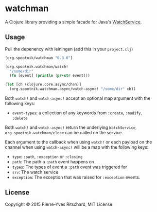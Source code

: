 # watchman

A Clojure library providing a simple facade for Java's [WatchService](http://docs.oracle.com/javase/8/docs/api/java/nio/file/WatchService.html).


## Usage

Pull the depenency with leiningen (add this in your `project.clj`)

```clojure
[org.spootnik/watchman "0.3.0"]
```


```clojure
(org.spootnik.watchman/watch!
  "/some/dir"
  (fn [event] (println (pr-str event)))

(let [ch (clojure.core.async/chan)]
  (org.spootnik.watchman.async/watch-async! "/some/dir" ch))
```

Both `watch!` and `watch-async!` accept an optional map argument with the following keys:

- `event-types`: a collection of any keywords from `:create`, `:modify`, `:delete`

Both `watch!` and `watch-async!` return the underlying `WatchService`, `org.spootnik.watchman/close` can
be called on the service.

Each argument to the callback when using `watch!` or each payload on the channel
when using `watch-async!` will be a map with the following keys:

- `type`: `:path`, `:exception` or `:closing`
- `path`: The path a `:path` event happens on
- `types`: The types of event a `:path` event was triggered for
- `srv`: The watch service
- `exception`: The exception that was raised for `:exception` events.

## License

Copyright © 2015 Pierre-Yves Ritschard, MIT License

